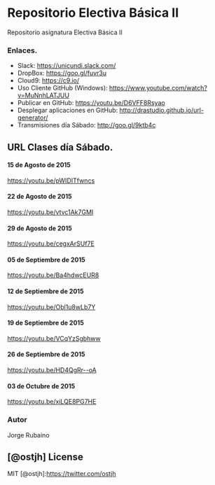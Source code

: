 # Repositorio Electiva Básica II

Repositorio asignatura Electiva Básica II

### Enlaces.

* Slack: https://unicundi.slack.com/
* DropBox: https://goo.gl/fuvr3u
* Cloud9: https://c9.io/
* Uso Cliente GitHub (Windows): https://www.youtube.com/watch?v=MuNnhLATJUU
* Publicar en GitHub: https://youtu.be/D6VFF8Rsyao
* Desplegar aplicaciones en GitHub: http://drastudio.github.io/url-generator/
* Transmisiones día Sábado: http://goo.gl/9ktb4c

## URL Clases día Sábado.

#### 15 de Agosto de 2015

https://youtu.be/pWIDITfwncs

#### 22 de Agosto de 2015

https://youtu.be/vtvc1Ak7GMI

#### 29 de Agosto de 2015

https://youtu.be/cegxArSUf7E

#### 05 de Septiembre de 2015

https://youtu.be/Ba4hdwcEUR8

#### 12 de Septiembre de 2015

https://youtu.be/Obl1u8wLb7Y

#### 19 de Septiembre de 2015

https://youtu.be/VCqYzSgbhww

#### 26 de Septiembre de 2015

https://youtu.be/HD4QgRr--oA

#### 03 de Octubre de 2015

https://youtu.be/xiLQE8PG7HE

### Autor
Jorge Rubaino

[@ostjh]
License
----
MIT
[@ostjh]:https://twitter.com/ostjh
